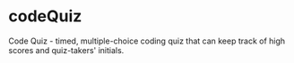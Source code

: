 # codeQuiz
Code Quiz - timed, multiple-choice coding quiz that can keep track of high scores and quiz-takers' initials.
